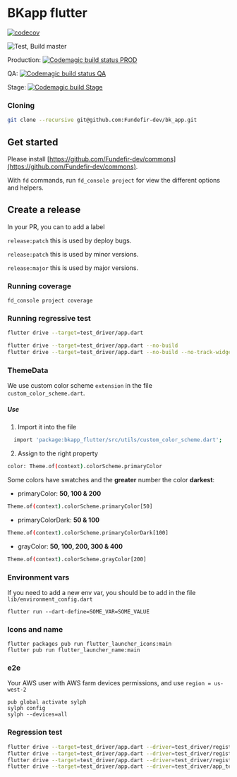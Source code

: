 # BKapp flutter

[![codecov](https://codecov.io/gh/Fundefir-dev/bk_app/branch/master/graph/badge.svg?token=36HA1X385U)](https://codecov.io/gh/Fundefir-dev/bk_app)

![Test, Build master](https://github.com/Fundefir-dev/bk_app/workflows/Test,%20Build%20master/badge.svg)

Production: [![Codemagic build status PROD](https://api.codemagic.io/apps/5f03816ef9cfa6000e6d3b49/5f03816ef9cfa6000e6d3b48/status_badge.svg)](https://codemagic.io/apps/5f03816ef9cfa6000e6d3b49/5f03816ef9cfa6000e6d3b48/latest_build)

QA: [![Codemagic build status QA](https://api.codemagic.io/apps/5f03816ef9cfa6000e6d3b49/5f0647b532c6cf2b4f64a10d/status_badge.svg)](https://codemagic.io/apps/5f03816ef9cfa6000e6d3b49/5f0647b532c6cf2b4f64a10d/latest_build)

Stage: [![Codemagic build Stage](https://api.codemagic.io/apps/5f03816ef9cfa6000e6d3b49/5f064b18d9ccd53cdbc2002a/status_badge.svg)](https://codemagic.io/apps/5f03816ef9cfa6000e6d3b49/5f064b18d9ccd53cdbc2002a/latest_build)

### Cloning

```sh
git clone --recursive git@github.com:Fundefir-dev/bk_app.git
```

## Get started

Please install [https://github.com/Fundefir-dev/commons](https://github.com/Fundefir-dev/commons).

With `fd` commands, run `fd_console project` for view the different options and helpers.

## Create a release

In your PR, you can to add a label

`release:patch` this is used by deploy bugs.

`release:patch` this is used by minor versions.

`release:major` this is used by major versions.

### Running coverage

```
fd_console project coverage
```

### Running regressive test

```sh
flutter drive --target=test_driver/app.dart

flutter drive --target=test_driver/app.dart --no-build
flutter drive --target=test_driver/app.dart --no-build --no-track-widget-creation
```

### ThemeData

We use custom color scheme `extension` in the file `custom_color_scheme.dart`.

##### Use

1. Import it into the file

```sh
  import 'package:bkapp_flutter/src/utils/custom_color_scheme.dart';
```

2. Assign to the right property

```sh
color: Theme.of(context).colorScheme.primaryColor
```

Some colors have swatches and the **greater** number the color **darkest**:

- primaryColor: **50, 100 & 200**

```sh
Theme.of(context).colorScheme.primaryColor[50]
```

- primaryColorDark: **50 & 100**

```sh
Theme.of(context).colorScheme.primaryColorDark[100]
```

- grayColor: **50, 100, 200, 300 & 400**

```sh
Theme.of(context).colorScheme.grayColor[200]
```

### Environment vars

If you need to add a new env var, you should be to add in the file `lib/environment_config.dart`

```
flutter run --dart-define=SOME_VAR=SOME_VALUE
```

### Icons and name

```
flutter packages pub run flutter_launcher_icons:main
flutter pub run flutter_launcher_name:main
```

### e2e

Your AWS user with AWS farm devices permissions, and use `region = us-west-2`

```
pub global activate sylph
sylph config
sylph --devices=all
```

### Regression test

```sh
flutter drive --target=test_driver/app.dart --driver=test_driver/register_test.dart
flutter drive --target=test_driver/app.dart --driver=test_driver/register_buy_shares_test.dart
flutter drive --target=test_driver/app.dart --driver=test_driver/register_buy_shares_credits_test.dart
flutter drive --target=test_driver/app.dart --driver=test_driver/app_test.dart
```

